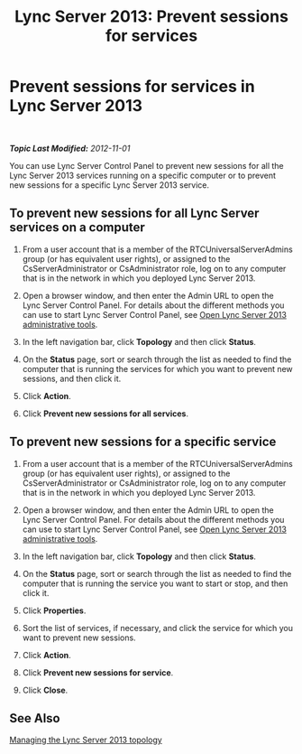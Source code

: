 ﻿---
title: 'Lync Server 2013: Prevent sessions for services'
TOCTitle: Prevent sessions for services
ms:assetid: 977dcc5c-2aac-48ef-86a1-a8d47b4d9e74
ms:mtpsurl: https://technet.microsoft.com/en-us/library/Gg182553(v=OCS.15)
ms:contentKeyID: 48184866
ms.date: 07/23/2014
mtps_version: v=OCS.15
---

<div data-xmlns="http://www.w3.org/1999/xhtml">

<div class="topic" data-xmlns="http://www.w3.org/1999/xhtml" data-msxsl="urn:schemas-microsoft-com:xslt" data-cs="http://msdn.microsoft.com/en-us/">

<div data-asp="http://msdn2.microsoft.com/asp">

# Prevent sessions for services in Lync Server 2013

</div>

<div id="mainSection">

<div id="mainBody">

<span> </span>

_**Topic Last Modified:** 2012-11-01_

You can use Lync Server Control Panel to prevent new sessions for all the Lync Server 2013 services running on a specific computer or to prevent new sessions for a specific Lync Server 2013 service.

<div>

## To prevent new sessions for all Lync Server services on a computer

1.  From a user account that is a member of the RTCUniversalServerAdmins group (or has equivalent user rights), or assigned to the CsServerAdministrator or CsAdministrator role, log on to any computer that is in the network in which you deployed Lync Server 2013.

2.  Open a browser window, and then enter the Admin URL to open the Lync Server Control Panel. For details about the different methods you can use to start Lync Server Control Panel, see [Open Lync Server 2013 administrative tools](lync-server-2013-open-lync-server-administrative-tools.md).

3.  In the left navigation bar, click **Topology** and then click **Status**.

4.  On the **Status** page, sort or search through the list as needed to find the computer that is running the services for which you want to prevent new sessions, and then click it.

5.  Click **Action**.

6.  Click **Prevent new sessions for all services**.

</div>

<div>

## To prevent new sessions for a specific service

1.  From a user account that is a member of the RTCUniversalServerAdmins group (or has equivalent user rights), or assigned to the CsServerAdministrator or CsAdministrator role, log on to any computer that is in the network in which you deployed Lync Server 2013.

2.  Open a browser window, and then enter the Admin URL to open the Lync Server Control Panel. For details about the different methods you can use to start Lync Server Control Panel, see [Open Lync Server 2013 administrative tools](lync-server-2013-open-lync-server-administrative-tools.md).

3.  In the left navigation bar, click **Topology** and then click **Status**.

4.  On the **Status** page, sort or search through the list as needed to find the computer that is running the service you want to start or stop, and then click it.

5.  Click **Properties**.

6.  Sort the list of services, if necessary, and click the service for which you want to prevent new sessions.

7.  Click **Action**.

8.  Click **Prevent new sessions for service**.

9.  Click **Close**.

</div>

<div>

## See Also


[Managing the Lync Server 2013 topology](lync-server-2013-managing-the-lync-server-topology.md)  
  

</div>

</div>

<span> </span>

</div>

</div>

</div>

